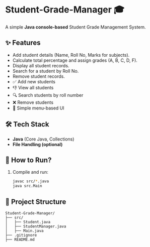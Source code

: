 # Student-Grade-Manager 🎓

A simple **Java console-based** Student Grade Management System.

## ✨ Features
- Add student details (Name, Roll No, Marks for subjects).
- Calculate total percentage and assign grades (A, B, C, D, F).
- Display all student records.
- Search for a student by Roll No.
- Remove student records.
- ✅ Add new students
- 👎 View all students
- 🔍 Search students by roll number
- ❌ Remove students
- 🚀 Simple menu-based UI

## 🛠 Tech Stack
- **Java** (Core Java, Collections)
- **File Handling (optional)**

## 🚀 How to Run?
1. Compile and run:
   ```bash
   javac src/*.java
   java src.Main
   ```

## 💂️ Project Structure
```
Student-Grade-Manager/
├── src/
│   ├── Student.java
│   ├── StudentManager.java
│   ├── Main.java
├── .gitignore
├── README.md
```


